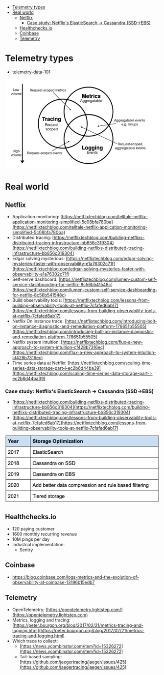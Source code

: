 
- [Telemetry types](#telemetry-types)
- [Real world](#real-world)
  - [Netflix](#netflix)
    - [Case study: Netflix's ElasticSearch -> Cassandra (SSD->EBS)](#case-study-netflixs-elasticsearch---cassandra-ssd-ebs)
  - [Healthchecks.io](#healthchecksio)
  - [Coinbase](#coinbase)
  - [Telemetry](#telemetry)

# Telemetry types

* [telemetry-data-101](https://newrelic.com/platform/telemetry-data-101)

![](../.gitbook/assets/microSvcs_observability_datatypes.png)

# Real world

## Netflix

* Application monitoring: [https://netflixtechblog.com/telltale-netflix-application-monitoring-simplified-5c08bfa780ba](https://netflixtechblog.com/telltale-netflix-application-monitoring-simplified-5c08bfa780ba)
* Distributed tracing: [https://netflixtechblog.com/building-netflixs-distributed-tracing-infrastructure-bb856c319304](https://netflixtechblog.com/building-netflixs-distributed-tracing-infrastructure-bb856c319304)
* Edgar solving mysterious: [https://netflixtechblog.com/edgar-solving-mysteries-faster-with-observability-e1a76302c71f](https://netflixtechblog.com/edgar-solving-mysteries-faster-with-observability-e1a76302c71f)
* Self-serve dashboard: [https://netflixtechblog.com/lumen-custom-self-service-dashboarding-for-netflix-8c56b541548c](https://netflixtechblog.com/lumen-custom-self-service-dashboarding-for-netflix-8c56b541548c)
* Build observability tools: [https://netflixtechblog.com/lessons-from-building-observability-tools-at-netflix-7cfafed6ab17](https://netflixtechblog.com/lessons-from-building-observability-tools-at-netflix-7cfafed6ab17)
* Netflix On instance trace: [https://netflixtechblog.com/introducing-bolt-on-instance-diagnostic-and-remediation-platform-176651b55505](https://netflixtechblog.com/introducing-bolt-on-instance-diagnostic-and-remediation-platform-176651b55505)
* Netflix system intuition: [https://netflixtechblog.com/flux-a-new-approach-to-system-intuition-cf428b7316ec](https://netflixtechblog.com/flux-a-new-approach-to-system-intuition-cf428b7316ec)
* Time series data at Netflix: [https://netflixtechblog.com/scaling-time-series-data-storage-part-i-ec2b6d44ba39](https://netflixtechblog.com/scaling-time-series-data-storage-part-i-ec2b6d44ba39)

### Case study: Netflix's ElasticSearch -> Cassandra (SSD->EBS)

* [https://netflixtechblog.com/building-netflixs-distributed-tracing-infrastructure-bb856c319304](https://netflixtechblog.com/building-netflixs-distributed-tracing-infrastructure-bb856c319304)
* [https://netflixtechblog.com/lessons-from-building-observability-tools-at-netflix-7cfafed6ab17](https://netflixtechblog.com/lessons-from-building-observability-tools-at-netflix-7cfafed6ab17)

![](../.gitbook/assets/microsvcs-observability-tracing-netflix.png)

## Healthchecks.io

* 120 paying customer
* 1600 monthly recurring revenue
* 10M pings per day
* Industrial implementation:
  * Sentry

## Coinbase
* https://blog.coinbase.com/logs-metrics-and-the-evolution-of-observability-at-coinbase-13196b15edb7

## Telemetry
* OpenTelemetry; [https://opentelemetry.lightstep.com/](https://opentelemetry.lightstep.com)
* Metrics, logging and tracing: [https://peter.bourgon.org/blog/2017/02/21/metrics-tracing-and-logging.html](https://peter.bourgon.org/blog/2017/02/21/metrics-tracing-and-logging.html)
* Which trace to collect: 
  * [https://news.ycombinator.com/item?id=15326272](https://news.ycombinator.com/item?id=15326272)
  * Tail-based sampling: [https://github.com/jaegertracing/jaeger/issues/425](https://github.com/jaegertracing/jaeger/issues/425)
